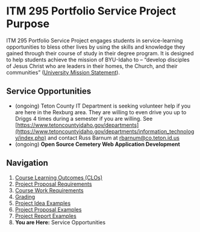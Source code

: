 # ITM 295 Portfolio Service Project Purpose
ITM 295 Portfolio Service Project engages students in service-learning opportunities to bless other lives by
using the skills and knowledge they gained through their course of study in their degree program. It
is designed to help students achieve the mission of BYU-Idaho to – “develop disciples of Jesus
Christ who are leaders in their homes, the Church, and their communities” ([University Mission
Statement](https://www.byui.edu/about/byu-idaho-mission-statement)).

## Service Opportunities
- (ongoing) Teton County IT Department is seeking volunteer help if 
you are here in the Rexburg area. They are willing to even drive you up to Driggs 4 times during 
a semester if you are willing. See [https://www.tetoncountyidaho.gov/departments](https://www.tetoncountyidaho.gov/departments/information_technology/index.php)
and contact Russ Barnum at [rbarnum@co.teton.id.us](mailto:rbarnum@co.teton.id.us)
- (ongoing) **Open Source Cemetery Web Application Development** 

## Navigation
1. [Course Learning Outcomes (CLOs)](https://itm295.github.io)
2. [Project Proposal Requirements](https://itm295.github.io/proposal_requirements)
3. [Course Work Requirements](https://itm295.github.io/course_work_requirements)
4. [Grading](https://itm295.github.io/grading)
5. [Project Idea Examples](https://itm295.github.io/project_ideas)
6. [Project Proposal Examples](https://itm295.github.io/proposal_examples)
7. [Project Report Examples](https://itm295.github.io/report_examples)
8. **You are Here:** Service Opportunities
